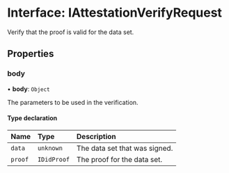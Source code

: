 # Interface: IAttestationVerifyRequest

Verify that the proof is valid for the data set.

## Properties

### body

• **body**: `Object`

The parameters to be used in the verification.

#### Type declaration

| Name | Type | Description |
| :------ | :------ | :------ |
| `data` | `unknown` | The data set that was signed. |
| `proof` | `IDidProof` | The proof for the data set. |
